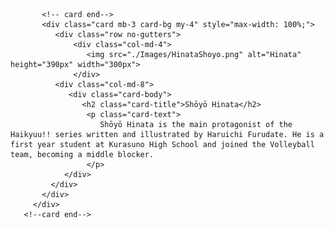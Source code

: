            <!-- card end-->
           <div class="card mb-3 card-bg my-4" style="max-width: 100%;">
              <div class="row no-gutters">
                  <div class="col-md-4">
                     <img src="./Images/HinataShoyo.png" alt="Hinata" height="390px" width="300px">  
                  </div>
              <div class="col-md-8">
                 <div class="card-body">
                    <h2 class="card-title">Shōyō Hinata</h2>
                     <p class="card-text">
                        Shōyō Hinata is the main protagonist of the Haikyuu!! series written and illustrated by Haruichi Furudate. He is a first year student at Kurasuno High School and joined the Volleyball team, becoming a middle blocker.
                     </p>
                </div>
             </div>
           </div>
         </div>
       <!--card end-->
